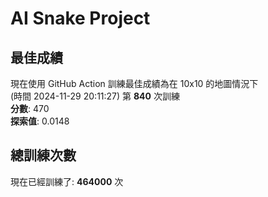 
# AI Snake Project

## **最佳成績**


















































現在使用 GitHub Action 訓練最佳成績為在 10x10 的地圖情況下  
(時間 2024-11-29 20:11:27) 第 **840** 次訓練  
**分數**: 470  
**探索值**: 0.0148





































































































## 總訓練次數
現在已經訓練了: **464000** 次
